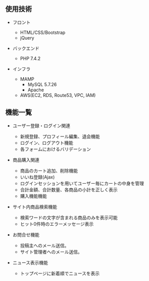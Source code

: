 
## 使用技術

+ フロント
  - HTML/CSS/Bootstrap
  - jQuery

+ バックエンド
  - PHP 7.4.2

+ インフラ
  - MAMP
    - MySQL 5.7.26
    - Apache
  - AWS(EC2, RDS, Route53, VPC, IAM)


## 機能一覧

+ ユーザー登録・ログイン関連
  - 新規登録、プロフィール編集、退会機能
  - ログイン、ログアウト機能
  - 各フォームにおけるバリデーション

+ 商品購入関連
  + 商品のカート追加、削除機能
  + いいね登録(Ajax)
  + ログインセッションを用いてユーザー毎にカートの中身を管理
  + 合計金額、合計数量、各商品の小計を正しく表示
  + 購入機能機能

+ サイト内商品検索機能
  + 検索ワードの文字が含まれる商品のみを表示可能
  + ヒット0件時のエラーメッセージ表示

+ お問合せ機能
  + 投稿主へのメール送信。
  + サイト管理者へのメール送信。

+ ニュース表示機能
  - トップページに新着順でニュースを表示